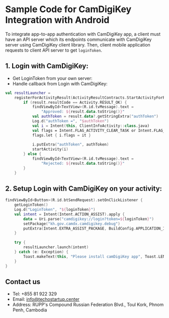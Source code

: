 # Sample Code for CamDigiKey Integration with Android


To integrate app-to-app authentication with CamDigiKey app, a client must have an API server which its endpoints communicate with CamDigiKey server using CamDigiKey client library. Then, client mobile application requests to client API server to get `loginToken`.

## 1. Login with CamDigiKey:  

- Get LoginToken from your own server: 
- Handle callback from Login with CamDigiKey:  

```kotlin
val resultLauncher = 
    registerForActivityResult(ActivityResultContracts.StartActivityForResult()) { result -> 
        if (result.resultCode == Activity.RESULT_OK) { 
            findViewById<TextView>(R.id.tvMessage).text = 
                "Approved: ${result.data.toString()}" 
            val authToken = result.data?.getStringExtra("authToken") 
            Log.d("authToken =", "$authToken") 
            val i = Intent(this, ClientInfoActivity::class.java) 
            val flags = Intent.FLAG_ACTIVITY_CLEAR_TASK or Intent.FLAG_ACTIVITY_NEW_TASK 
            flags.let { i.flags = it } 
 
            i.putExtra("authToken", authToken) 
            startActivity(i) 
        } else { 
            findViewById<TextView>(R.id.tvMessage).text = 
                "Rejected: ${result.data.toString()}" 
        } 
    } 
```

## 2. Setup Login with CamDigiKey on your activity:  

```kotlin
findViewById<Button>(R.id.btSendRequest).setOnClickListener { 
    getLoginToken() 
    Log.d("LoginToken", "${loginToken}") 
    val intent = Intent(Intent.ACTION_ASSIST).apply { 
        data = Uri.parse("camdigikey://login?token=${loginToken}") 
        setPackage("kh.gov.camdx.camdigikey.debug") 
        putExtra(Intent.EXTRA_ASSIST_PACKAGE, BuildConfig.APPLICATION_ID ) 
    } 
 
    try { 
        resultLauncher.launch(intent) 
    } catch (e: Exception) { 
        Toast.makeText(this, "Please install camDigiKey app", Toast.LENGTH_SHORT).show() 
    } 
}	 
```

## Contact us

- Tel: +855 81 922 329
- Email: info@techostartup.center
- Address: RUPP's Compound Russian Federation Blvd., Toul Kork, Phnom Penh, Cambodia

